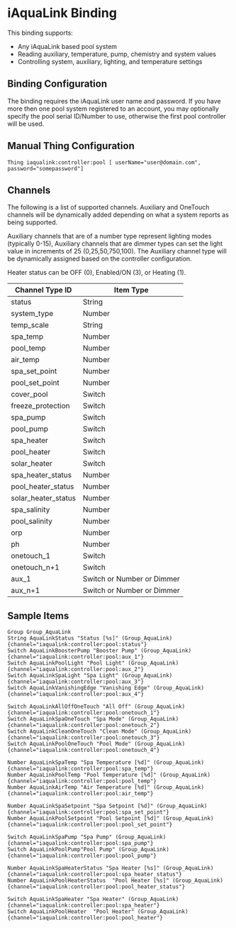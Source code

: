 # iAquaLink Binding
 
This binding supports:

* Any iAquaLink based pool system
* Reading auxiliary, temperature, pump, chemistry and system values  
* Controlling system, auxiliary, lighting, and temperature settings

## Binding Configuration

The binding requires the iAquaLink user name and password.  If you have more then one pool system registered to an account, you may optionally specify the pool serial ID/Number to use, otherwise the first pool controller will be used. 


## Manual Thing Configuration

```
Thing iaqualink:controller:pool [ userName="user@domain.com", password="somepassword"]
```

## Channels


The following is a list of supported channels.  Auxiliary and OneTouch channels will be dynamically added depending on what a system reports as being supported.

Auxiliary channels that are of a number type represent lighting modes (typically 0-15), Auxiliary channels that are dimmer types can set the light value in increments of 25 (0,25,50,750,100).  The Auxiliary channel type will be dynamically assigned based on the controller configuration. 

Heater status can be OFF (0), Enabled/ON (3), or Heating (1).  

| Channel Type ID     | Item Type                  |
|---------------------|----------------------------|
| status              | String                     |
| system_type         | Number                     |
| temp_scale          | String                     |
| spa_temp            | Number                     |
| pool_temp           | Number                     |
| air_temp            | Number                     |
| spa_set_point       | Number                     |
| pool_set_point      | Number                     |
| cover_pool          | Switch                     |
| freeze_protection   | Switch                     |
| spa_pump            | Switch                     |
| pool_pump           | Switch                     |
| spa_heater          | Switch                     |
| pool_heater         | Switch                     |
| solar_heater        | Switch                     |
| spa_heater_status   | Number                     |
| pool_heater_status  | Number                     |
| solar_heater_status | Number                     |
| spa_salinity        | Number                     |
| pool_salinity       | Number                     |
| orp                 | Number                     |
| ph                  | Number                     |
| onetouch_1          | Switch                     |
| onetouch_n+1        | Switch                     |
| aux_1               | Switch or Number or Dimmer |
| aux_n+1             | Switch or Number or Dimmer |

## Sample Items

```
Group Group_AquaLink
String AquaLinkStatus "Status [%s]" (Group_AquaLink) {channel="iaqualink:controller:pool:status"}
Switch AquaLinkBoosterPump "Booster Pump" (Group_AquaLink) {channel="iaqualink:controller:pool:aux_1"}
Switch AquaLinkPoolLight "Pool Light" (Group_AquaLink) {channel="iaqualink:controller:pool:aux_2"}
Switch AquaLinkSpaLight "Spa Light" (Group_AquaLink) {channel="iaqualink:controller:pool:aux_3"}
Switch AquaLinkVanishingEdge "Vanishing Edge" (Group_AquaLink) {channel="iaqualink:controller:pool:aux_4"}

Switch AquaLinkAllOffOneTouch "All Off" (Group_AquaLink) {channel="iaqualink:controller:pool:onetouch_1"}
Switch AquaLinkSpaOneTouch "Spa Mode" (Group_AquaLink) {channel="iaqualink:controller:pool:onetouch_2"}
Switch AquaLinkCleanOneTouch "Clean Mode" (Group_AquaLink) {channel="iaqualink:controller:pool:onetouch_3"}
Switch AquaLinkPoolOneTouch "Pool Mode" (Group_AquaLink) {channel="iaqualink:controller:pool:onetouch_4"}

Number AquaLinkSpaTemp "Spa Temperature [%d]" (Group_AquaLink) {channel="iaqualink:controller:pool:spa_temp"}
Number AquaLinkPoolTemp "Pool Temperature [%d]" (Group_AquaLink) {channel="iaqualink:controller:pool:pool_temp"}
Number AquaLinkAirTemp "Air Temperature [%d]" (Group_AquaLink) {channel="iaqualink:controller:pool:air_temp"}

Number AquaLinkSpaSetpoint "Spa Setpoint [%d]" (Group_AquaLink) {channel="iaqualink:controller:pool:spa_set_point"}
Number AquaLinkPoolSetpoint "Pool Setpoint [%d]" (Group_AquaLink) {channel="iaqualink:controller:pool:pool_set_point"}

Switch AquaLinkSpaPump "Spa Pump" (Group_AquaLink) {channel="iaqualink:controller:pool:spa_pump"}
Switch AquaLinkPoolPump"Pool Pump" (Group_AquaLink) {channel="iaqualink:controller:pool:pool_pump"}

Number AquaLinkSpaHeaterStatus "Spa Heater [%s]" (Group_AquaLink) {channel="iaqualink:controller:pool:spa_heater_status"}
Number AquaLinkPoolHeaterStatus  "Pool Heater [%s]" (Group_AquaLink) {channel="iaqualink:controller:pool:pool_heater_status"}

Switch AquaLinkSpaHeater "Spa Heater" (Group_AquaLink) {channel="iaqualink:controller:pool:spa_heater"}
Switch AquaLinkPoolHeater  "Pool Heater" (Group_AquaLink) {channel="iaqualink:controller:pool:pool_heater"}
```





